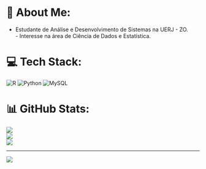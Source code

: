 # 💫 About Me:
- Estudante de Análise e Desenvolvimento de Sistemas na UERJ - ZO.<br>- Interesse na área de Ciência de Dados e Estatística.<br>


# 💻 Tech Stack:
![R](https://img.shields.io/badge/r-%23276DC3.svg?style=for-the-badge&logo=r&logoColor=white) ![Python](https://img.shields.io/badge/python-3670A0?style=for-the-badge&logo=python&logoColor=ffdd54) ![MySQL](https://img.shields.io/badge/mysql-%2300000f.svg?style=for-the-badge&logo=mysql&logoColor=white)
# 📊 GitHub Stats:
![](https://github-readme-stats.vercel.app/api?username=AndresAquino26&theme=merko&hide_border=false&include_all_commits=false&count_private=false)<br/>
![](https://github-readme-streak-stats.herokuapp.com/?user=AndresAquino26&theme=merko&hide_border=false)<br/>
![](https://github-readme-stats.vercel.app/api/top-langs/?username=AndresAquino26&theme=merko&hide_border=false&include_all_commits=false&count_private=false&layout=compact)

---
[![](https://visitcount.itsvg.in/api?id=AndresAquino26&icon=0&color=3)](https://visitcount.itsvg.in)

<!-- Proudly created with GPRM ( https://gprm.itsvg.in ) -->

